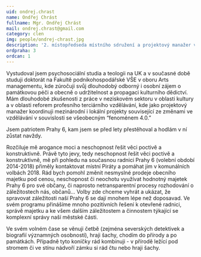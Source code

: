 ```yaml
---
uid: ondrej.chrast
name: Ondřej Chrást
fullname: Mgr. Ondřej Chrást
mail: ondrej.chrast@gmail.com
category: clen
img: people/ondrej-chrast.jpg
description: '2. místopředseda místního sdružení a projektový manažer v oblasti kultury a vzdělávání. Občan a patriot Prahy 6.'
ordpraha: 3
ordcan: 1
---
```

Vystudoval jsem psychosociální studia a teologii na UK a v současné době studuji doktorát na Fakultě podnikohospodářské VŠE v oboru Arts managementu, kde zúročuji svůj dlouhodobý odborný i osobní zájem o památkovou péči a obecně o udržitelnost a propagaci kulturního dědictví.  Mám dlouhodobé zkušenosti z práce v neziskovém sektoru v oblasti kultury a v oblasti reforem profesního terciárního vzdělávání, kde jako projektový manažer koordinuji mezinárodní i lokální projekty související ze změnami ve vzdělávání v souvislosti se všeobecným “fenoménem 4.0.” 

Jsem patriotem Prahy 6, kam jsem se před lety přestěhoval a hodlám v ní zůstat navždy.

Rozčiluje mě arogance moci a neschopnost řešit věci poctivě a konstruktivně. Právě tyto jevy, tedy neschopnost řešit věci poctivě a konstruktivně, mě při pohledu na současnou radnici Prahy 6 (volební období 2014-2018) přiměly kontaktovat místní Piráty a pomáhat jim v komunálních volbách 2018. Rád bych pomohl změnit nesmyslné prodeje obecního majetku pod cenou, neschopnost či neochotu využívat hodnotný majetek Prahy 6 pro své občany, či  naprosto netransparentní procesy rozhodování o záležitostech nás, občanů...  Volby zde chceme vyhrát a ukázat, že spravovat záležitosti naší Prahy 6 se dají  mnohem lépe než doposavad. Ve svém programu přinášíme mnoho pozitivních řešení k otevřené radnici, správě majetku a ke všem dalším záležitostem a činnostem týkající se komplexní správy naší městské části. 

Ve svém volném čase se věnuji četbě (zejména severských detektivek a biografií významných osobností), hraji šachy, chodím do přírody a po památkách. Případně tyto koníčky rád kombinuji - v přírodě ležící pod stromem či ve stínu nádvoří zámku si rád čtu nebo hraji šachy.

